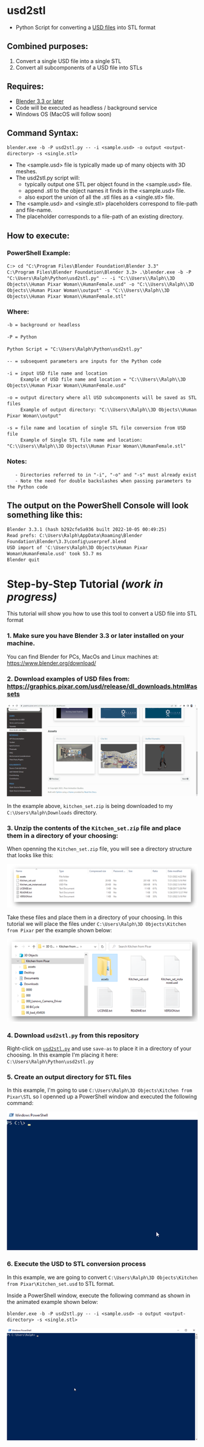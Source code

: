 # usd2stl
- Python Script for converting a [USD files](https://graphics.pixar.com/usd/release/usdfaq.html) into STL format

## Combined purposes:
   1. Convert a single USD file into a single STL
   2. Convert all subcomponents of a USD file into STLs

## Requires: 
   - [Blender 3.3 or later](https://www.blender.org/download/)
   - Code will be executed as headless / background service
   - Windows OS (MacOS will follow soon)

## Command Syntax:

```
blender.exe -b -P usd2stl.py -- -i <sample.usd> -o output <output-directory> -s <single.stl>
```

- The <sample.usd> file is typically made up of many objects with 3D meshes. 
- The usd2stl.py script will:
     - typically output one STL per object found in the <sample.usd> file. 
     - append .stl to the object names it finds in the <sample.usd> file. 
     - also export the union of all the .stl files as a <single.stl> file.
- The <sample.usd> and <single.stl> placeholders correspond to file-path and file-name.
- The <output-directory> placeholder corresponds to a file-path of an existing directory.
 
## How to execute:

### PowerShell Example:

```
C:> cd "C:\Program Files\Blender Foundation\Blender 3.3"
C:\Program Files\Blender Foundation\Blender 3.3> .\blender.exe -b -P "C:\Users\Ralph\Python\usd2stl.py" -- -i "C:\\Users\\Ralph\\3D Objects\\Human Pixar Woman\\HumanFemale.usd" -o "C:\\Users\\Ralph\\3D Objects\\Human Pixar Woman\\output" -s "C:\\Users\\Ralph\\3D Objects\\Human Pixar Woman\\HumanFemale.stl"
```
### Where:
```
-b = background or headless

-P = Python

Python Script = "C:\Users\Ralph\Python\usd2stl.py" 

-- = subsequent parameters are inputs for the Python code

-i = input USD file name and location
     Example of USD file name and location = "C:\\Users\\Ralph\\3D Objects\\Human Pixar Woman\\HumanFemale.usd" 

-o = output directory where all USD subcomponents will be saved as STL files
     Example of output directory: "C:\\Users\\Ralph\\3D Objects\\Human Pixar Woman\\output" 

-s = file name and location of single STL file conversion from USD file
     Example of Single STL file name and location: "C:\\Users\\Ralph\\3D Objects\\Human Pixar Woman\\HumanFemale.stl"
```

### Notes:
       - Directories referred to in "-i", "-o" and "-s" must already exist
       - Note the need for double backslashes when passing parameters to the Python code
 
## The output on the PowerShell Console will look something like this:

```       
Blender 3.3.1 (hash b292cfe5a936 built 2022-10-05 00:49:25)
Read prefs: C:\Users\Ralph\AppData\Roaming\Blender Foundation\Blender\3.3\config\userpref.blend
USD import of 'C:\Users\Ralph\3D Objects\Human Pixar Woman\HumanFemale.usd' took 53.7 ms
Blender quit
```

# Step-by-Step Tutorial _(work in progress)_

This tutorial will show you how to use this tool to convert a USD file into STL format

### 1. Make sure you have Blender 3.3 or later installed on your machine.

You can find Blender for PCs, MacOs and Linux machines at: https://www.blender.org/download/

### 2. Download examples of USD files from: https://graphics.pixar.com/usd/release/dl_downloads.html#assets

![](./images//Pixars_USD_Kitchen.gif)

In the example above, `kitchen_set.zip` is being downloaded to my `C:\Users\Ralph\Downloads` directory.

### 3. Unzip the contents of the `Kitchen_set.zip` file and place them in a directory of your choosing:

When openning the `Kitchen_set.zip` file, you will see a directory structure that looks like this:

![](./images//KitchenUnzipped.png)

Take these files and place them in a directory of your choosing. In this tutorial we will place the files under `C:\Users\Ralph\3D Objects\Kitchen from Pixar` per the example shown below:

![](./images/Source-Directory.png)

### 4. Download `usd2stl.py` from this repository

Right-click on [`usd2stl.py`](https://github.com/rm511130/usd2stl/blob/main/usd2stl.py) and use `save-as` to place it in a directory of your choosing. In this example I'm placing it here: `C:\Users\Ralph\Python\usd2stl.py`

### 5. Create an output directory for STL files

In this example, I'm going to use `C:\Users\Ralph\3D Objects\Kitchen from Pixar\STL` so I openned up a PowerShell window and executed the following command:

![](./images/mkdir-stl.gif)

### 6. Execute the USD to STL conversion process
   
In this example, we are going to convert `C:\Users\Ralph\3D Objects\Kitchen from Pixar\Kitchen_set.usd` to STL format.
   
Inside a PowerShell window, execute the following command as shown in the animated example shown below:
   
```
blender.exe -b -P usd2stl.py -- -i <sample.usd> -o output <output-directory> -s <single.stl>
```

![](./images/conversion.gif)
   
   






